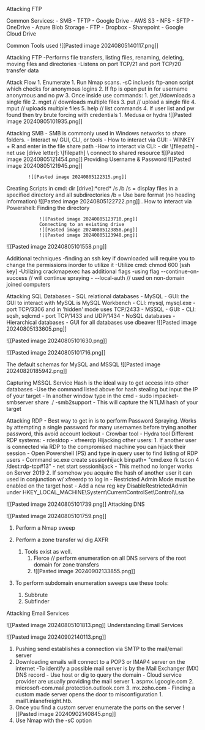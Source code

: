 Attacking FTP

Common Services:
	- SMB        - TFTP         - Google Drive         - AWS S3
	- NFS         - SFTP         - OneDrive               - Azure Blob Storage
	- FTP          - Dropbox   - Sharepoint            - Google Cloud Drive

Common Tools used
	![[Pasted image 20240805140117.png]]
	

Attacking FTP
	-Performs file transfers, listing files, renaming, deleting, moving files and directories
	-Listens on port TCP/21 and port TCP/20 transfer data

Attack Flow
	1. Enumerate
		1. Run Nmap scans. 
			-sC inclueds ftp-anon script which checks for anonymous logins
		2. If ftp is open put in for username anonymous and no pw
		3. Once inside use commands:
			1.  get //downloads a single file
			2. mget // downloads multiple files
			3. put // upload a single file
			4. mput // uploads multiple files
			5. help // list commands
		4.  If user list and pw found then try brute forcing with credentials
			1.  Medusa or hydra
![[Pasted image 20240805101935.png]]

Attacking SMB
	- SMB is commonly used in Windows networks to share folders.
	- Interact w/ GUI, CLI, or tools
		- How to interact via GUI:
			- WINKEY + R and enter in the file share path
		-How to interact via CLI:
			- dir \\[filepath]
			- net use [drive letter]: \\[filepath]   \\ connect to shared resource
			![[Pasted image 20240805121454.png]]
			Providing Username & Password
			![[Pasted image 20240805121945.png]]

			![[Pasted image 20240805122315.png]]

Creating Scripts in cmd:
	dir [drive]:\*cred* /s /b
			/s = display files in a specified directory and all subdirectories
			/b = Use bare format (no heading information)
			![[Pasted image 20240805122722.png]]
			.
			How to interact via Powershell:
					Finding the directory
				
				![[Pasted image 20240805123710.png]]
				Connecting to an existing drive
				![[Pasted image 20240805123858.png]]
				![[Pasted image 20240805123948.png]]



![[Pasted image 20240805101558.png]]

Additional techniques
	-finding an ssh key if downloaded will require you to change the permissions inorder to utilize it
		-Utilize cmd:  chmod 600 [ssh key]
	-Utilizing crackmapexec has additional flags
		-using flag --continue-on-success // will continue spraying
		- --local-auth // used on non-domain joined computers	


Attacking SQL Databases
	- SQL relational databases
		- MySQL
			- GUI: the GUI to interact with MySQL is MySQL Workbench
			- CLI: mysql, mysql.exe
			- port TCP/3306 and in 'hidden' mode uses TCP/2433
		- MSSQL
			- GUI:
			- CLI: sqsh, sqlcmd
			- port TCP/1433 and UDP/1434
	- NoSQL databases
	- Hierarchical databases
			- GUI for all databases use dbeaver
			 ![[Pasted image 20240805133605.png]]
			 

![[Pasted image 20240805101630.png]]

![[Pasted image 20240805101716.png]]

The default schemas for MySQL and MSSQL
![[Pasted image 20240820185942.png]]

Capturing MSSQL Service Hash is the ideal way to get access into other databases
	-Use the command listed above for hash stealing but input the IP of your target
	- In another window type in the cmd
			- sudo impacket-smbserver share ./ -smb2support
			- This will capture the NTLM hash of your target


Attacking RDP
	- Best way to get in is to perform Password Spraying. Works by attempting a single password for many usernames before trying another password, this avoid account lockout
		- Crowbar tool
		- Hydra tool
	Different RDP systems:
			- rdesktop
			- xfreerdp
	Hijacking other users:
			1. If another user is connected via RDP to the compromised machine you can hijack their session
					- Open Powershell (PS) and type in query user to find listing of RDP users
					- Command sc.exe create sessionhijack binpath= "cmd.exe /k tscon 4 /dest:rdp-tcp#13"
					- net start sessionhijack
					- This method no longer works on Server 2019
			2. If somehow you acquire the hash of another user it can used in conjunction w/ xfreerdp to log in
					- Restricted Admin Mode must be enabled on the target host
					- Add a new reg key DisableRestrictedAdmin under HKEY_LOCAL_MACHINE\System\CurrentControlSet\Control\Lsa



![[Pasted image 20240805101739.png]]
Attacking DNS



![[Pasted image 20240805101759.png]]
1. Perform a Nmap sweep
2. Perform a zone transfer w/ dig AXFR
	1. Tools exist as well. 
		1. Fierce // perform enumeration on all DNS servers of the root domain for zone transfers
		2. ![[Pasted image 20240902133855.png]]

3. To perform subdomain enumeration sweeps use these tools:
	1. Subbrute
	2. Subfinder

Attacking Email Services



![[Pasted image 20240805101813.png]]
Understanding Email Services

![[Pasted image 20240902140113.png]]
1. Pushing send establishes a connection via SMTP to the mail/email server
2. Downloading emails will connect to a POP3 or IMAP4 server on the internet
		-To identify a possible mail server is by the Mail Exchanger (MX) DNS record
		- Use host or dig to query the domain
			- Cloud service provider are usually providing the mail server
				1. aspmx.l.google.com
				2. microsoft-com.mail.protection.outlook.com
				3. mx.zoho.com
			- Finding a custom made server opens the door to misconfiguration
				1. mail1.inlanefreight.htb.
3. Once you find a custom server enumerate the ports on the server
		![[Pasted image 20240902140845.png]]
4. Use Nmap with the -sC option